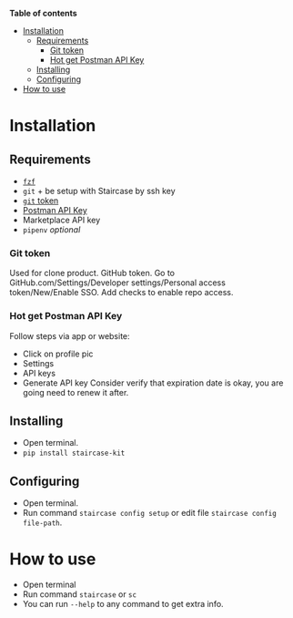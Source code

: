 **Table of contents**
- [Installation](#installation)
  - [Requirements](#requirements)
    - [Git token](#git-token)
    - [Hot get Postman API Key](#hot-get-postman-api-key)
  - [Installing](#installing)
  - [Configuring](#configuring)
- [How to use](#how-to-use)


# Installation
## Requirements
- [`fzf`]("https://github.com/junegunn/fzf#installation")
- `git` + be setup with Staircase by ssh key
- [`git` token](#git-token)
- [Postman API Key](#hot-get-postman-api-key)
- Marketplace API key
- `pipenv` *optional*

### Git token
Used for clone product.
GitHub token. Go to GitHub.com/Settings/Developer settings/Personal access token/New/Enable SSO.
Add checks to enable repo access.

### Hot get Postman API Key
Follow steps via app or website:
- Click on profile pic 
- Settings 
- API keys 
- Generate API key
  Consider verify that expiration date is okay, you are going need to renew it after.

## Installing 
- Open terminal.
- `pip install staircase-kit`

## Configuring
- Open terminal.
- Run command `staircase config setup` or edit file `staircase config file-path`.

# How to use
- Open terminal
- Run command `staircase` or `sc`
- You can run `--help` to any command to get extra info.
